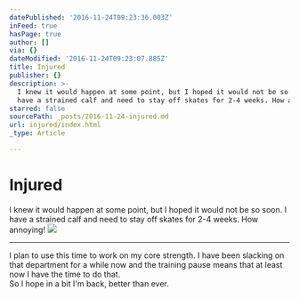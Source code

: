 ```yaml
---
datePublished: '2016-11-24T09:23:36.003Z'
inFeed: true
hasPage: true
author: []
via: {}
dateModified: '2016-11-24T09:23:07.885Z'
title: Injured
publisher: {}
description: >-
  I knew it would happen at some point, but I hoped it would not be so soon. I
  have a strained calf and need to stay off skates for 2-4 weeks. How annoying!
starred: false
sourcePath: _posts/2016-11-24-injured.md
url: injured/index.html
_type: Article

---
```

# Injured

I knew it would happen at some point, but I hoped it would not be so soon. I have a strained calf and need to stay off skates for 2-4 weeks. How annoying!
![](https://the-grid-user-content.s3-us-west-2.amazonaws.com/8ea42ccf-6db2-4dd6-8878-775ab44b9f7e.jpg)

---

I plan to use this time to work on my core strength. I have been slacking on that department for a while now and the training pause means that at least now I have the time to do that.  
So I hope in a bit I'm back, better than ever.